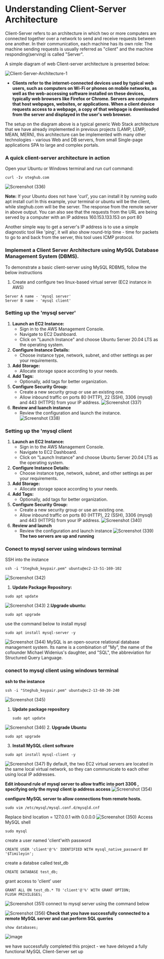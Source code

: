 # Understanding Client-Server Architecture 
Client-Server refers to an architecture in which two or more computers are connected together over a network to send and receive requests between one another. In their communication, each machine has its own role: The machine sending requests is usually referred as "client" and the machine responding(serving) is called "Server".


A simple diagram of web Client-server architecture is presented below:

![Client-Server-Architecture-1](https://github.com/Dreyshantel/WEB-STACK-IMPLEMENTATION-IN-AWS/assets/109143806/3323ce71-f557-47fe-be78-63d55ae76e4e)
- **Clients refer to the internet-connected devices used by typical web users, such as computers on Wi-Fi or phones on mobile networks, as well as the web-accessing software installed on these devices, typically web browsers like Firefox or Chrome.
Servers are computers that host webpages, websites, or applications. When a client device requests access to a webpage, a copy of that webpage is downloaded from the server and displayed in the user's web browser.**

The setup on the diagram above is a typical generic Web Stack architecture that we have already implemented in previous projects (LAMP, LEMP, MEAN, MERN), this architecture can be implemented with many other technologies - various Web and DB servers, from small Single-page applications SPA to large and complex portals.

### A quick client-server architecture in action
Open your Ubuntu or Windows terminal and run curl command:
```
curl -Iv steghub.com
```
![Screenshot (336)](https://github.com/Dreyshantel/WEB-STACK-IMPLEMENTATION-IN-AWS/assets/109143806/6a8778ee-14d9-40b1-958a-cb36d4690c05)

**Note:** If your Ubuntu does not have 'curl', you can install it by running sudo apt install curl In this example, your terminal or ubuntu will be the client, while steghub.com will be the server. The response from the remote server in above output. You can also see that the requests from the URL are being served by a computer with an IP address 160.153.133.153 on port 80

Another simple way to get a server's IP address is to use a simple diagnostic tool like 'ping', it will also show round-trip time - time for packets to go to and back from the server, this tool uses ICMP protocol.

### Implement a Client Server Architecture using MySQL Database Management System (DBMS).
To demonstrate a basic client-server using MySQL RDBMS, follow the below instructions
1. Create and configure two linux-based virtual server (EC2 instance in AWS)
```
Server A name - 'mysql server'
Server B name - 'mysql client'
```
 ### Setting up the 'mysql server'
1. **Launch an EC2 Instance:**
   - Sign in to the AWS Management Console.
   - Navigate to EC2 Dashboard.
   - Click on "Launch Instance" and choose Ubuntu Server 20.04 LTS as the operating system.
2. **Configure Instance Details:**
   - Choose instance type, network, subnet, and other settings as per your requirements.
3. **Add Storage:**
   - Allocate storage space according to your needs.
4. **Add Tags:**
   - Optionally, add tags for better organization.
5. **Configure Security Group:**
   - Create a new security group or use an existing one.
   - Allow inbound traffic on ports 80 (HTTP), 22 (SSH), 3306 (mysql) and 443 (HTTPS) from your IP address.
     ![Screenshot (337)](https://github.com/Dreyshantel/WEB-STACK-IMPLEMENTATION-IN-AWS/assets/109143806/57e4f2f7-9f26-430f-b17d-c4aafe494a52)
6. **Review and luanch instance**
   - Review the configuration and launch the instance.
     ![Screenshot (338)](https://github.com/Dreyshantel/WEB-STACK-IMPLEMENTATION-IN-AWS/assets/109143806/fb8ab8d8-b6cf-4b42-a87e-9751e34a4406)

### Setting up the 'mysql client
1. **Launch an EC2 Instance:**
   - Sign in to the AWS Management Console.
   - Navigate to EC2 Dashboard.
   - Click on "Launch Instance" and choose Ubuntu Server 20.04 LTS as the operating system.
2. **Configure Instance Details:**
   - Choose instance type, network, subnet, and other settings as per your requirements.
3. **Add Storage:**
   - Allocate storage space according to your needs.
4. **Add Tags:**
   - Optionally, add tags for better organization.
5. **Configure Security Group:**
   - Create a new security group or use an existing one.
   - Allow inbound traffic on ports 80 (HTTP), 22 (SSH), 3306 (mysql) and 443 (HTTPS) from your IP address.
     ![Screenshot (340)](https://github.com/Dreyshantel/WEB-STACK-IMPLEMENTATION-IN-AWS/assets/109143806/a56d904c-7d15-4c00-a53b-ceb4efa073ef)
6. **Review and launch**
   - Review the configuration and launch instance
     ![Screenshot (339)](https://github.com/Dreyshantel/WEB-STACK-IMPLEMENTATION-IN-AWS/assets/109143806/55377ce1-ce07-4392-adf0-4efcbdec966f)
**The two servers are up and running**

### Conect to mysql server using windows terminal
SSH into the instance
```
ssh -i "Steghub_keypair.pem" ubuntu@ec2-13-51-169-102
```
![Screenshot (342)](https://github.com/Dreyshantel/WEB-STACK-IMPLEMENTATION-IN-AWS/assets/109143806/6d071c2b-b312-4548-9569-1cb6fcc3ab55)

1. **Update Package Repository:**
```
sudo apt update
```
![Screenshot (343)](https://github.com/Dreyshantel/WEB-STACK-IMPLEMENTATION-IN-AWS/assets/109143806/b8f747d9-4882-4799-9cbb-ec2687fc9c84)
2.**Upgrade ubuntu:**
```
sudo apt upgrade
```
use the command below to install mysql
```
sudo apt install mysql-server -y
```
![Screenshot (344)](https://github.com/Dreyshantel/WEB-STACK-IMPLEMENTATION-IN-AWS/assets/109143806/26eef1da-2032-4c46-b54d-7280f1d1b7bd)
MySQL is an open-source relational database management system. Its name is a combination of "My", the name of the cofounder Michael Widenius's daughter, and "SQL", the abbreviation for Structured Query Language.
### conect to mysql client using windows terminal
**ssh to the instance**
```
ssh -i "Steghub_keypair.pem" ubuntu@ec2-13-60-30-240
```
![Screenshot (345)](https://github.com/Dreyshantel/WEB-STACK-IMPLEMENTATION-IN-AWS/assets/109143806/d797a342-cc75-421f-b260-437eec845bec)
1. **Update package repository**
   ```
   sudo apt update
   ```
![Screenshot (346)](https://github.com/Dreyshantel/WEB-STACK-IMPLEMENTATION-IN-AWS/assets/109143806/78345a2e-9896-4093-9563-d1e6912bb2b5)
2. **Upgrade Ubuntu**
```
sudo apt upgrade
```
3. **Install MySQL client software**
```
sudo apt install mysql-client -y
```
![Screenshot (347)](https://github.com/Dreyshantel/WEB-STACK-IMPLEMENTATION-IN-AWS/assets/109143806/9b65a1d1-760d-4f3f-ad89-9b2f207af751)
By default, the two EC2 virtual servers are located in the same local virtual network, so they can communicate to each other using local IP addresses.

**Edit inbound rule of mysql server to allow traffic into port 3306 , specifying only the mysql client ip address access**
![Screenshot (354)](https://github.com/Dreyshantel/WEB-STACK-IMPLEMENTATION-IN-AWS/assets/109143806/a7f765b3-544d-4ca7-8d04-68cd4751b3ac)

**configure MySQL server to allow connections from remote hosts.**
```
sudo vim /etc/mysql/mysql.conf.d/mysqld.cnf
```
Replace bind location = 127.0.0.1 with 0.0.0.0
![Screenshot (350)](https://github.com/Dreyshantel/WEB-STACK-IMPLEMENTATION-IN-AWS/assets/109143806/ddaef997-a5d3-41b4-96cc-e62c34e8ed0f)
Access MySQL shell
```
sudo mysql
```
create a user named 'client'with password
```
CREATE USER 'client'@'%' IDENTIFIED WITH mysql_native_password BY '$Timileyin';
```
create a databse called test_db
```
CREATE DATABASE test_db;
```
grant access to 'client' user
```
GRANT ALL ON test_db.* TO 'client'@'%' WITH GRANT OPTION;
FLUSH PRIVILEGES;
```
![Screenshot (351)](https://github.com/Dreyshantel/WEB-STACK-IMPLEMENTATION-IN-AWS/assets/109143806/aeb14377-8236-4f7a-a8ce-564c9b127ff0)
connect to mysql server using the command below

![Screenshot (356)](https://github.com/Dreyshantel/WEB-STACK-IMPLEMENTATION-IN-AWS/assets/109143806/86636ad8-44a2-4223-89f5-22f96ebebfff)
**Check that you have successfully connected to a remote MySQL server and can perform SQL queries**
```
show databases;
```
![image](https://github.com/Dreyshantel/WEB-STACK-IMPLEMENTATION-IN-AWS/assets/109143806/2e8dead1-ef23-4e4f-a605-f5549f7b501e)

we have successfully completed this project - we have deloyed a fully functional MySQL Client-Server set up

